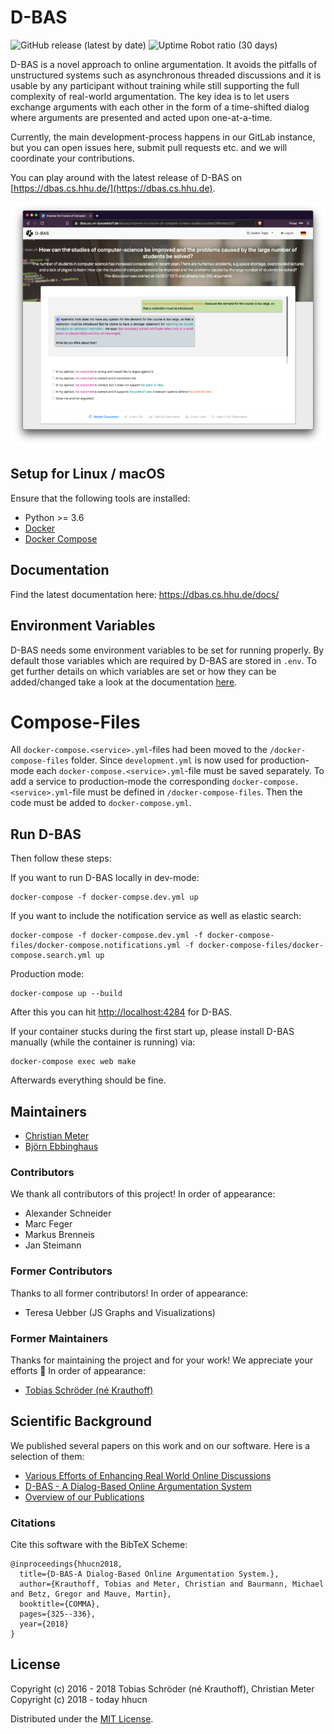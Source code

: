 # D-BAS

![GitHub release (latest by date)](https://img.shields.io/github/v/release/hhucn/dbas)
![Uptime Robot ratio (30 days)](https://img.shields.io/uptimerobot/ratio/m780557188-379000a5b4747f4c9d89e949)

D-BAS is a novel approach to online
argumentation. It avoids the pitfalls of unstructured systems such as asynchronous threaded discussions and it is
usable by any participant without training while still supporting the full complexity  of real-world argumentation.
The key idea is to let users exchange arguments  with each other in the form of a time-shifted dialog where arguments
are presented and acted upon one-at-a-time.

Currently, the main development-process happens in our GitLab instance, but you
can open issues here, submit pull requests etc. and we will coordinate your
contributions.

You can play around with the latest release of D-BAS on [https://dbas.cs.hhu.de/](https://dbas.cs.hhu.de).

![dbas_discussion_image](dbas/static/images/dbas_discussion.png)

## Setup for Linux / macOS

Ensure that the following tools are installed:

* Python >= 3.6
* [Docker](https://docs.docker.com/engine/installation/)
* [Docker Compose](https://docs.docker.com/compose/install/)

## Documentation

Find the latest documentation here: https://dbas.cs.hhu.de/docs/

## Environment Variables
D-BAS needs some environment variables to be set for running properly.
By default those variables which are required by D-BAS are stored in `.env`.
To get further details on which variables are set or how they can be added/changed take a look at the documentation [here](https://dbas.cs.uni-duesseldorf.de/docs/installation.html).

# Compose-Files
All `docker-compose.<service>.yml`-files had been moved to the `/docker-compose-files` folder.
Since `development.yml` is now used for production-mode each `docker-compose.<service>.yml`-file must be saved separately.
To add a service to production-mode the corresponding `docker-compose.<service>.yml`-file must be defined in `/docker-compose-files`.
Then the code must be added to `docker-compose.yml`. 

## Run D-BAS

Then follow these steps:

If you want to run D-BAS locally in dev-mode:

    docker-compose -f docker-compse.dev.yml up

If you want to include the notification service as well as elastic search:

    docker-compose -f docker-compose.dev.yml -f docker-compose-files/docker-compose.notifications.yml -f docker-compose-files/docker-compose.search.yml up

Production mode:

    docker-compose up --build

After this you can hit [http://localhost:4284](http://localhost:4284) for D-BAS.

If your container stucks during the first start up, please install D-BAS manually (while the container is running) via:

    docker-compose exec web make

Afterwards everything should be fine.

## Maintainers

* [Christian Meter](mailto:meter@hhu.de)
* [Björn Ebbinghaus](mailto:bjoern.ebbinghaus@hhu.de)

### Contributors

We thank all contributors of this project! In order of appearance:

* Alexander Schneider
* Marc Feger
* Markus Brenneis
* Jan Steimann

### Former Contributors

Thanks to all former contributors! In order of appearance:

* Teresa Uebber (JS Graphs and Visualizations)

### Former Maintainers

Thanks for maintaining the project and for your work! We appreciate your efforts :tada: In order of appearance:

* [Tobias Schröder (né Krauthoff)](mailto:tobias.krauthoff@hhu.de)

## Scientific Background

We published several papers on this work and on our software. Here is a selection of them:

* [Various Efforts of Enhancing Real World Online Discussions](https://wwwcn.cs.uni-duesseldorf.de/publications/publications/library/SchneiderMeter2019a.pdf)
* [D-BAS - A Dialog-Based Online Argumentation System](https://wwwcn.cs.uni-duesseldorf.de/publications/publications/library/Krauthoff2018b.pdf)
* [Overview of our Publications](https://www.cn.hhu.de/unser-team/team/meter/personal-publications.html)

### Citations

Cite this software with the BibTeX Scheme:

```
@inproceedings{hhucn2018,
  title={D-BAS-A Dialog-Based Online Argumentation System.},
  author={Krauthoff, Tobias and Meter, Christian and Baurmann, Michael and Betz, Gregor and Mauve, Martin},
  booktitle={COMMA},
  pages={325--336},
  year={2018}
}
```

## License

Copyright (c) 2016 - 2018 Tobias Schröder (né Krauthoff), Christian Meter  
Copyright (c) 2018 - today hhucn

Distributed under the [MIT License](LICENSE).
